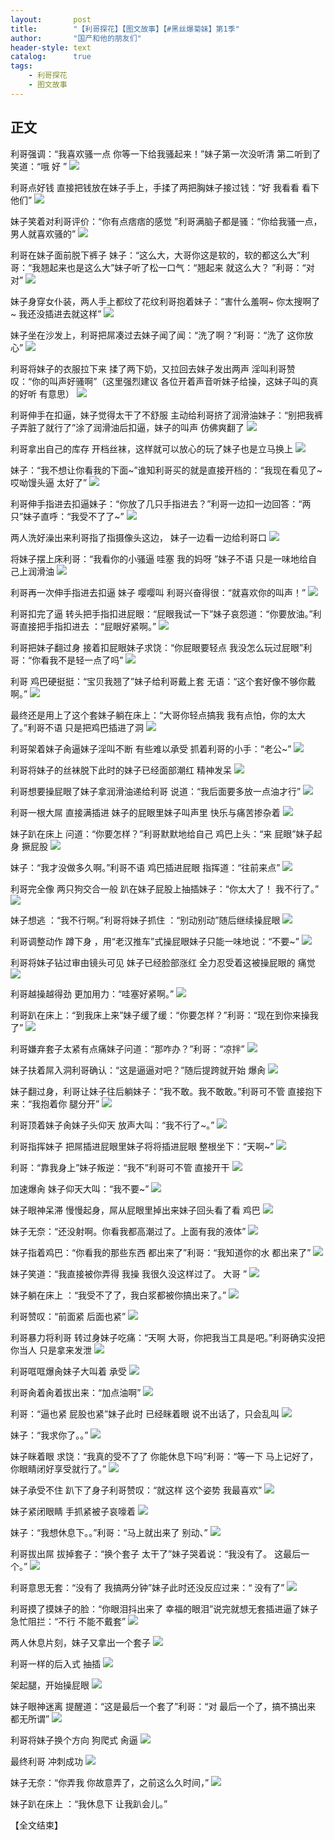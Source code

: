 ```yaml
---
layout:       post
title:        "【利哥探花】【图文故事】【#黑丝爆菊妹】第1季"
author:       "国产和他的朋友们"
header-style: text
catalog:      true
tags:
    - 利哥探花
    - 图文故事
---
```


## 正文

利哥强调：“我喜欢骚一点 你等一下给我骚起来！”妹子第一次没听清 第二听到了 笑道：“哦 好 ”
![](https://tu.a7nz4.us/tupian/forum/202502/08/160324ncqrnqsralldhg9g.gif)

利哥点好钱 直接把钱放在妹子手上，手揉了两把胸妹子接过钱：“好 我看看 看下他们”
![](https://tu.a7nz4.us/tupian/forum/202502/08/160333t8in8y9fee18bfk5.gif)

妹子笑着对利哥评价：“你有点痞痞的感觉 ”利哥满脑子都是骚：“你给我骚一点，男人就喜欢骚的”
![](https://tu.a7nz4.us/tupian/forum/202502/08/160342cbmje0e0h40l45sm.gif)

利哥在妹子面前脱下裤子 妹子：“这么大，大哥你这是软的，软的都这么大”利哥：“我翘起来也是这么大”妹子听了松一口气：“翘起来 就这么大？ ”利哥：“对对”
![](https://tu.a7nz4.us/tupian/forum/202502/08/160351z7l0yqaqg7ajlmyg.gif)

妹子身穿女仆装，两人手上都纹了花纹利哥抱着妹子：“害什么羞啊~ 你太搜啊了~ 我还没插进去就这样”
![](https://tu.a7nz4.us/tupian/forum/202502/08/160400tzqecqvqq35ihi3e.gif)

妹子坐在沙发上，利哥把屌凑过去妹子闻了闻：“洗了啊？”利哥：“洗了 这你放心”
![](https://tu.a7nz4.us/tupian/forum/202502/08/160411oyukpayyqzqu888q.gif)

利哥将妹子的衣服拉下来 揉了两下奶，又拉回去妹子发出两声 淫叫利哥赞叹：“你的叫声好骚啊”（这里强烈建议 各位开着声音听妹子给操，这妹子叫的真的好听 有意思）
![](https://tu.a7nz4.us/tupian/forum/202502/08/160421zeorr1mhzwwcwlja.gif)

利哥伸手在扣逼，妹子觉得太干了不舒服 主动给利哥挤了润滑油妹子：“别把我裤子弄脏了就行了”涂了润滑油后扣逼，妹子的叫声 仿佛爽翻了
![](https://tu.a7nz4.us/tupian/forum/202502/08/160428lxhmllmifcxsll0w.gif)

利哥拿出自己的库存 开档丝袜，这样就可以放心的玩了妹子也是立马换上
![](https://tu.a7nz4.us/tupian/forum/202502/08/160437wr6f422mrga937g7.gif)

妹子：“我不想让你看我的下面~”谁知利哥买的就是直接开档的：“我现在看见了~ 哎呦馒头逼 太好了”
![](https://tu.a7nz4.us/tupian/forum/202502/08/160445xtt6wmmn85zqkwo4.gif)

利哥伸手指进去扣逼妹子：“你放了几只手指进去？”利哥一边扣一边回答：“两只”妹子直呼：“我受不了了~”
![](https://tu.a7nz4.us/tupian/forum/202502/08/160454rfi51rzfbggd1hyg.gif)

两人洗好澡出来利哥指了指摄像头这边， 妹子一边看一边给利哥口
![](https://tu.a7nz4.us/tupian/forum/202502/08/160504u1taij66n65ra6uu.gif)

将妹子摆上床利哥：“我看你的小骚逼 哇塞 我的妈呀 ”妹子不语 只是一味地给自己上润滑油
![](https://tu.a7nz4.us/tupian/forum/202502/08/160513jrckrkrn8xd1xc2x.gif)

利哥再一次伸手指进去扣逼 妹子 嘤嘤叫 利哥兴奋得很：“就喜欢你的叫声！”
![](https://tu.a7nz4.us/tupian/forum/202502/08/160522vj2c9cxjcjg2n0ja.gif)

利哥扣完了逼 转头把手指扣进屁眼：“屁眼我试一下”妹子哀怨道：“你要放油。”利哥直接把手指扣进去 ：“屁眼好紧啊。”
![](https://tu.a7nz4.us/tupian/forum/202502/08/160534bl2mal28takt2kjm.gif)

利哥把妹子翻过身 接着扣屁眼妹子求饶：“你屁眼要轻点 我没怎么玩过屁眼”利哥：“你看我不是轻一点了吗”
![](https://tu.a7nz4.us/tupian/forum/202502/08/160551vlml6pj616z1m465.gif)

利哥 鸡巴硬挺挺：“宝贝我翘了”妹子给利哥戴上套 无语：“这个套好像不够你戴啊。”
![](https://tu.a7nz4.us/tupian/forum/202502/08/160600ezsomz1nvn4r6o6e.gif)

最终还是用上了这个套妹子躺在床上：“大哥你轻点搞我 我有点怕，你的太大了。”利哥不语 只是把鸡巴插进了洞
![](https://tu.a7nz4.us/tupian/forum/202502/08/160610owqcpyi9y66ctcc9.gif)

利哥架着妹子肏逼妹子淫叫不断 有些难以承受 抓着利哥的小手：“老公~”
![](https://tu.a7nz4.us/tupian/forum/202502/08/160619d2hohki5j5s0xs0j.gif)

利哥将妹子的丝袜脱下此时的妹子已经面部潮红 精神发呆
![](https://tu.a7nz4.us/tupian/forum/202502/08/160628vhs2w59cjuoxkwrx.gif)

利哥想要操屁眼了妹子拿润滑油递给利哥 说道：“我后面要多放一点油才行”
![](https://tu.a7nz4.us/tupian/forum/202502/08/160638gmgm19zl1bqm915v.gif)

利哥一根大屌 直接满插进 妹子的屁眼里妹子叫声里 快乐与痛苦掺杂着
![](https://tu.a7nz4.us/tupian/forum/202502/08/160649eck8con04noc82oa.gif)

妹子趴在床上 问道：“你要怎样？”利哥默默地给自己 鸡巴上头：“来 屁眼”妹子起身 撅屁股
![](https://tu.a7nz4.us/tupian/forum/202502/08/160704xc1d33wqcop3i3cy.gif)

妹子：“我才没做多久啊。”利哥不语 鸡巴插进屁眼 指挥道：“往前来点”
![](https://tu.a7nz4.us/tupian/forum/202502/08/160713coxos14zuuzx88zh.gif)

利哥完全像 两只狗交合一般 趴在妹子屁股上抽插妹子：“你太大了！ 我不行了。”
![](https://tu.a7nz4.us/tupian/forum/202502/08/160723bun3e16kjutpjpj3.gif)

妹子想逃 ：“我不行啊。”利哥将妹子抓住 ：“别动别动”随后继续操屁眼
![](https://tu.a7nz4.us/tupian/forum/202502/08/160734xujfeq24c9cesqca.gif)

利哥调整动作 蹲下身 ，用“老汉推车”式操屁眼妹子只能一味地说：“不要~”
![](https://tu.a7nz4.us/tupian/forum/202502/08/160744agan1of3fphms81f.gif)

利哥将妹子钻过审由镜头可见 妹子已经脸部涨红 全力忍受着这被操屁眼的 痛觉
![](https://tu.a7nz4.us/tupian/forum/202502/08/160754ymesc7kre76tg6h6.gif)

利哥越操越得劲 更加用力：“哇塞好紧啊。”
![](https://tu.a7nz4.us/tupian/forum/202502/08/160804pf70mym2f6m6m20d.gif)

利哥趴在床上：“到我床上来”妹子缓了缓：“你要怎样？”利哥：“现在到你来操我了”
![](https://tu.a7nz4.us/tupian/forum/202502/08/160815ghzh4idhh2ho3wyh.gif)

利哥嫌弃套子太紧有点痛妹子问道：“那咋办？”利哥：“凉拌”
![](https://tu.a7nz4.us/tupian/forum/202502/08/160824npeduueq4uh6uej1.gif)

妹子扶着屌入洞利哥确认：“这是逼逼对吧？”随后提跨就开始 爆肏
![](https://tu.a7nz4.us/tupian/forum/202502/08/160832pj7hj7mqqpdw1p1g.gif)

妹子翻过身，利哥让妹子往后躺妹子：“我不敢。我不敢敢。”利哥可不管 直接抱下来：“我抱着你 腿分开”
![](https://tu.a7nz4.us/tupian/forum/202502/08/160842sdf6or6r2r69db69.gif)

利哥顶着妹子肏妹子头仰天 放声大叫：“我不行了~。”
![](https://tu.a7nz4.us/tupian/forum/202502/08/160851auka4kkzzd0x020k.gif)

利哥指挥妹子 把屌插进屁眼里妹子将将插进屁眼 整根坐下：“天啊~”
![](https://tu.a7nz4.us/tupian/forum/202502/08/160901b79xyz9c88w6nyxy.gif)

利哥：“靠我身上”妹子叛逆：“我不”利哥可不管 直接开干
![](https://tu.a7nz4.us/tupian/forum/202502/08/160910mizd4n4eree3ajaa.gif)

加速爆肏 妹子仰天大叫：“我不要~”
![](https://tu.a7nz4.us/tupian/forum/202502/08/160920etb8ot38fl3en3ln.gif)

妹子眼神呆滞 慢慢起身，屌从屁眼里掉出来妹子回头看了看 鸡巴
![](https://tu.a7nz4.us/tupian/forum/202502/08/160930ydiseiav13gidgdu.gif)

妹子无奈：“还没射啊。你看我都高潮过了。上面有我的液体”
![](https://tu.a7nz4.us/tupian/forum/202502/08/160939b8xahbxzwfhpfn0w.gif)

妹子指着鸡巴：“你看我的那些东西 都出来了”利哥：“我知道你的水 都出来了”
![](https://tu.a7nz4.us/tupian/forum/202502/08/160949kcoy14oag1nqzl3u.gif)

妹子笑道：“我直接被你弄得 我操 我很久没这样过了。 大哥 ”
![](https://tu.a7nz4.us/tupian/forum/202502/08/160959s6916tt6mzk5a645.gif)

妹子躺在床上 ：“我受不了了，我白浆都被你搞出来了。”
![](https://tu.a7nz4.us/tupian/forum/202502/08/161008c9zex55lxn9j5qn9.gif)

利哥赞叹：“前面紧 后面也紧”
![](https://tu.a7nz4.us/tupian/forum/202502/08/161014ki5hdkcz5o1hpvo4.gif)

利哥暴力将利哥 转过身妹子吃痛：“天啊 大哥，你把我当工具是吧。”利哥确实没把你当人 只是拿来发泄
![](https://tu.a7nz4.us/tupian/forum/202502/08/161022nhhz088phneehzlg.gif)

利哥哐哐爆肏妹子大叫着 承受
![](https://tu.a7nz4.us/tupian/forum/202502/08/161035kv8plnoqhhplnquu.gif)

利哥肏着肏着拔出来：“加点油啊”
![](https://tu.a7nz4.us/tupian/forum/202502/08/161047se5pd2kb9w7bibbi.gif)

利哥：“逼也紧 屁股也紧”妹子此时 已经眯着眼 说不出话了，只会乱叫
![](https://tu.a7nz4.us/tupian/forum/202502/08/161058mcc2c0zs8r2mm0rj.gif)

妹子：“我求你了。。”
![](https://tu.a7nz4.us/tupian/forum/202502/08/161106r1gkphh7vi007ae1.gif)

妹子眯着眼 求饶：“我真的受不了了 你能休息下吗”利哥：“等一下 马上记好了， 你眼睛闭好享受就行了。”
![](https://tu.a7nz4.us/tupian/forum/202502/08/161117u88uvvvepv77nbuf.gif)

妹子承受不住 趴下了身子利哥赞叹：“就这样 这个姿势 我最喜欢”
![](https://tu.a7nz4.us/tupian/forum/202502/08/161127qybkr2nblxuzbmyg.gif)

妹子紧闭眼睛 手抓紧被子哀嚎着
![](https://tu.a7nz4.us/tupian/forum/202502/08/161144f19c4fab46s19mqc.gif)

妹子：“我想休息下。。”利哥：“马上就出来了 别动、”
![](https://tu.a7nz4.us/tupian/forum/202502/08/161154tv9k0gy1lo1zcw9z.gif)

利哥拔出屌 拔掉套子：“换个套子 太干了”妹子哭着说：“我没有了。 这最后一个。”
![](https://tu.a7nz4.us/tupian/forum/202502/08/161205jzi7iw9oa2i7iiwn.gif)

利哥意思无套：“没有了 我搞两分钟”妹子此时还没反应过来：“ 没有了”
![](https://tu.a7nz4.us/tupian/forum/202502/08/161215jbfrfm1v4brhbbai.gif)

利哥摸了摸妹子的脸：“你眼泪抖出来了 幸福的眼泪”说完就想无套插进逼了妹子急忙阻拦：“不行 不能不戴套”
![](https://tu.a7nz4.us/tupian/forum/202502/08/161225hm4oimmmizaqgd81.gif)

两人休息片刻，妹子又拿出一个套子
![](https://tu.a7nz4.us/tupian/forum/202502/08/161236p5qlkqkbqb5kl4f0.gif)

利哥一样的后入式 抽插
![](https://tu.a7nz4.us/tupian/forum/202502/08/161245d4c1l90t2okl9k2l.gif)

架起腿，开始操屁眼
![](https://tu.a7nz4.us/tupian/forum/202502/08/161254cisq4lc9l7iz77a0.gif)

妹子眼神迷离 提醒道：“这是最后一个套了”利哥：“对 最后一个了，搞不搞出来 都无所谓”
![](https://tu.a7nz4.us/tupian/forum/202502/08/161305fs4zsgfcdxrhbbjd.gif)

利哥将妹子换个方向 狗爬式 肏逼
![](https://tu.a7nz4.us/tupian/forum/202502/08/161316ufxzx11f5m05o9y1.gif)

最终利哥 冲刺成功
![](https://tu.a7nz4.us/tupian/forum/202502/08/161326s5iyqrgg6g8j6jaq.gif)

妹子无奈：“你弄我 你故意弄了，之前这么久时间，”
![](https://tu.a7nz4.us/tupian/forum/202502/08/161336x69ptytktzk4u4fp.gif)

妹子趴在床上 ：“我休息下 让我趴会儿。”

【全文结束】